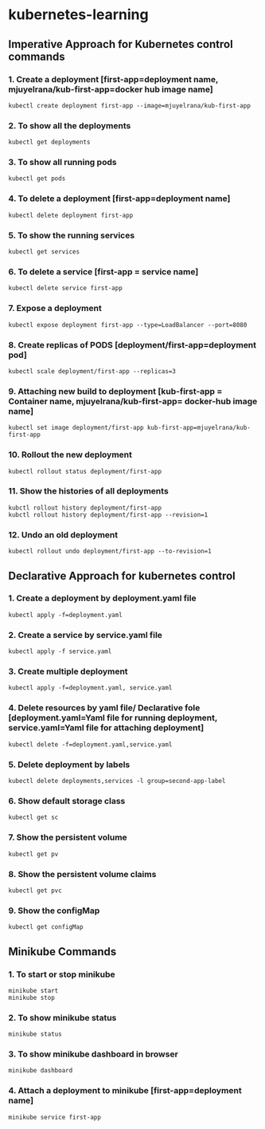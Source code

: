 # kubernetes-learning

## Imperative Approach for Kubernetes control commands

### 1. Create a deployment [first-app=deployment name, mjuyelrana/kub-first-app=docker hub image name]
```shell
kubectl create deployment first-app --image=mjuyelrana/kub-first-app
```
### 2. To show all the deployments 
```shell
kubectl get deployments
```
### 3. To show all running pods 
```shell
kubectl get pods
```
### 4. To delete a deployment [first-app=deployment name]
```shell
kubectl delete deployment first-app
```
### 5. To show the running services
```shell
kubectl get services 
```
### 6. To delete a service [first-app = service name]
```shell
kubectl delete service first-app
```
### 7. Expose a deployment 
```shell
kubectl expose deployment first-app --type=LoadBalancer --port=8080
```
### 8. Create replicas of PODS [deployment/first-app=deployment pod]
```shell
kubectl scale deployment/first-app --replicas=3
```
### 9. Attaching new build to deployment [kub-first-app = Container name, mjuyelrana/kub-first-app= docker-hub image name]
```shell
kubectl set image deployment/first-app kub-first-app=mjuyelrana/kub-first-app 
```
### 10. Rollout the new deployment 
```shell
kubectl rollout status deployment/first-app
```
### 11. Show the histories of all deployments 
```shell
kubctl rollout history deployment/first-app
kubctl rollout history deployment/first-app --revision=1
```
### 12. Undo an old deployment 
```shell
kubectl rollout undo deployment/first-app --to-revision=1
```

## Declarative Approach for kubernetes control
### 1. Create a deployment by deployment.yaml file
```shell
kubectl apply -f=deployment.yaml
```
### 2. Create a service by service.yaml file
```shell
kubectl apply -f service.yaml
```
### 3. Create multiple deployment
```shell
kubectl apply -f=deployment.yaml, service.yaml
```
### 4. Delete resources by yaml file/ Declarative fole [deployment.yaml=Yaml file for running deployment, service.yaml=Yaml file for attaching deployment]
```shell
kubectl delete -f=deployment.yaml,service.yaml
```
### 5. Delete deployment by labels
```shell
kubectl delete deployments,services -l group=second-app-label
```
### 6. Show default storage class
```shell
kubectl get sc
```
### 7. Show the persistent volume
```shell
kubectl get pv
```
### 8. Show the persistent volume claims 
```shell
kubectl get pvc
```
### 9. Show the configMap 
```shell
kubectl get configMap
```

## Minikube Commands
### 1. To start or stop minikube 
```shell
minikube start
minikube stop
```
### 2. To show minikube status 
```shell
minikube status 
```
### 3. To show minikube dashboard in browser 
```shell
minikube dashboard
```
### 4. Attach a deployment to minikube [first-app=deployment name] 
```shell
minikube service first-app 
```
